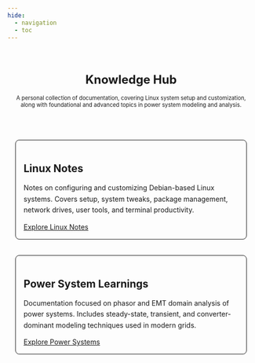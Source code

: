 ```yaml
---
hide:
  - navigation
  - toc
---
```



<section style="padding:1rem 1rem; text-align:center;">
  <h1 style="font-size:1.5rem; margin-bottom:1rem;font-weight:bold;">Knowledge Hub</h1>
  <p style="max-width:720px; margin:0 auto; font-size:0.7rem;">
    A personal collection of documentation, covering Linux system setup and customization, along with 
    foundational and advanced topics in power system modeling and analysis.
  </p>
</section>

<section style="padding:3rem 1rem; max-width:1100px; margin:auto; display:flex; flex-wrap:wrap; gap:2rem; justify-content:center;">
  <div style="flex:1 1 300px; border:1px solid; border-radius:8px; padding:1rem;">
    <h2 style="margin-bottom:1rem;font-weight:bold;">Linux Notes</h2>
    <p style="line-height:1.6;">
      Notes on configuring and customizing Debian-based Linux systems. Covers setup, system tweaks, package management, network drives, user tools, and terminal productivity.
    </p>
    <a href="Linux/" class="md-button md-button--primary" style="margin-top:1.5rem;">Explore Linux Notes</a>
  </div>

  <div style="flex:1 1 300px; border:1px solid; border-radius:8px; padding:1rem;">
    <h2 style="margin-bottom:1rem;font-weight:bold;">Power System Learnings</h2>
    <p style="line-height:1.6;">
      Documentation focused on phasor and EMT domain analysis of power systems. Includes steady-state, transient, and converter-dominant modeling techniques used in modern grids.
    </p>
    <a href="Power_systems/" class="md-button md-button--primary" style="margin-top:1.5rem;">Explore Power Systems</a>
  </div>
</section>